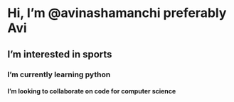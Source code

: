# Hi, I’m @avinashamanchi preferably Avi
## I’m interested in sports
### I’m currently learning python
#### I’m looking to collaborate on code for computer science
  

<!---
avinashamanchi/avinashamanchi is a ✨ special ✨ repository because its `README.md` (this file) appears on your GitHub profile.
You can click the Preview link to take a look at your changes.
--->
